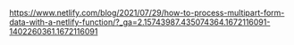 https://www.netlify.com/blog/2021/07/29/how-to-process-multipart-form-data-with-a-netlify-function/?_ga=2.15743987.435074364.1672116091-1402260361.1672116091